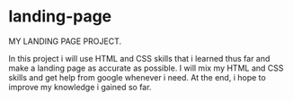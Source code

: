 # landing-page
MY LANDING PAGE PROJECT.

In this project i will use HTML and CSS skills that i learned thus far and make a landing page as accurate as possible. I will mix my HTML and CSS skills and get help from google whenever i need. At the end, i hope to improve my knowledge i gained so far.